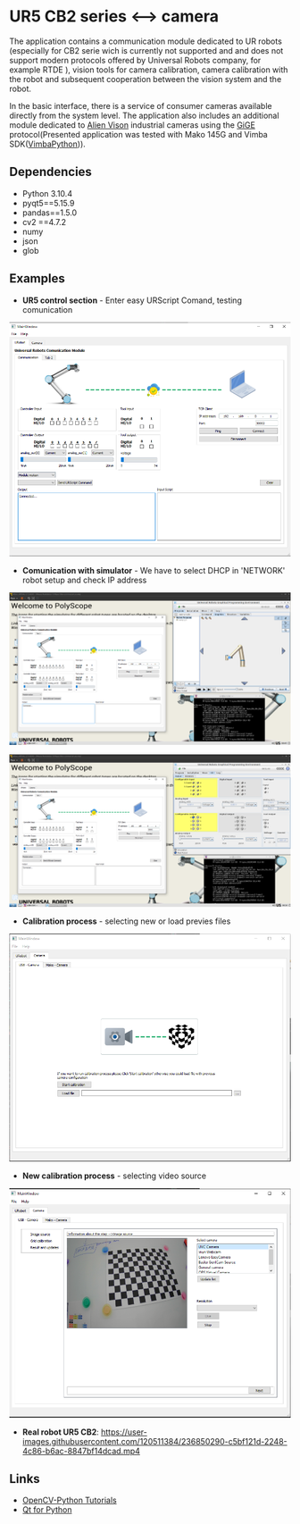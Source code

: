 UR5 CB2 series <--> camera
===============
The application contains a communication module dedicated to UR robots (especially for CB2 serie wich is currently not supported and and does not support modern protocols offered by Universal Robots company, for example RTDE ), vision tools for camera calibration, camera calibration with the robot and subsequent cooperation between the vision system and the robot.

In the basic interface, there is a service of consumer cameras available directly from the system level. The application also includes an additional module dedicated to [Alien Vison][3] industrial cameras using the [GiGE][4] protocol(Presented application was tested with Mako 145G and Vimba SDK([VimbaPython][5])).

## Dependencies   
* Python 3.10.4
* pyqt5==5.15.9
* pandas==1.5.0
* cv2 ==4.7.2
* numy
* json
* glob

## Examples

* **UR5 control section** - Enter easy URScript Comand, testing comunication

![UR control section](https://github.com/NavierMillennium/UR_Application/blob/master/screenshots/ur_control.png?raw=true)

* **Comunication with simulator** - We have to select DHCP in 'NETWORK' robot setup and check IP address

![Comunicaton with URsim](https://github.com/NavierMillennium/UR_Application/blob/master/screenshots/vmware.png?raw=true)

![Comunicaton with URsim - IO](https://github.com/NavierMillennium/UR_Application/blob/master/screenshots/vmware_io.png?raw=true)

* **Calibration process** - selecting new or load previes files

![Calibration process](https://github.com/NavierMillennium/UR_Application/blob/master/screenshots/calib_path.png?raw=true)

* **New calibration process** - selecting video source

![Image catcher](https://github.com/NavierMillennium/UR_Application/blob/master/screenshots/catch_frame.png?raw=true)

* **Real robot UR5 CB2**:
https://user-images.githubusercontent.com/120511384/236850290-c5bf121d-2248-4c86-b6ac-8847bf14dcad.mp4


## Links
* [OpenCV-Python Tutorials][1]
* [Qt for Python][2]


[1]:https://docs.opencv.org/4.x/d6/d00/tutorial_py_root.html
[2]:https://doc.qt.io/qtforpython-6/
[3]:https://www.alliedvision.com/en/camera-selector/detail/mako/g-507/
[4]:https://en.wikipedia.org/wiki/GigE_Vision
[5]:https://github.com/alliedvision/VimbaPython
